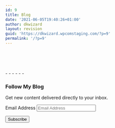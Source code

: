 ```yaml
---
id: 9
title: Blog
date: '2021-06-05T19:40:26+01:00'
author: dkwizard
layout: revision
guid: 'https://dkwizard.wpcomstaging.com/?p=9'
permalink: '/?p=9'
---
```


<div class="wp-block-cover alignfull has-background-dim-10 has-background-dim" style="background-image:url('https://iamtakashinuxtest20200131105336.files.wordpress.com/2020/01/qi-bin-w4hbafegiac-unsplash.jpg');"><div class="wp-block-cover__inner-container"></div></div><div aria-hidden="true" class="wp-block-spacer desktop-only" style="height:64px;"></div>- - - - - -

### Follow My Blog

Get new content delivered directly to your inbox.

<div class="wp-block-jetpack-subscriptions"><div class="jetpack_subscription_widget"> <form accept-charset="utf-8" action="#" id="subscribe-blog-2" method="post"> <label class="screen-reader-text" for="subscribe-field-2" id="jetpack-subscribe-label"> Email Address </label> <input id="subscribe-field-2" name="email" placeholder="Email Address" required="required" type="email" value=""></input>

 <input name="action" type="hidden" value="subscribe"></input><input name="source" type="hidden" value="https://dkwizard.wpcomstaging.com/wp-admin/export.php?type=jekyll"></input><input name="sub-type" type="hidden" value="widget"></input><input name="redirect_fragment" type="hidden" value="subscribe-blog-2"></input><input id="_wpnonce" name="_wpnonce" type="hidden" value="b88955331d"></input><button class="wp-block-button__link undefined" name="jetpack_subscriptions_widget" style="margin-left: 0px;" type="submit"> Subscribe </button>

 </form></div></div>